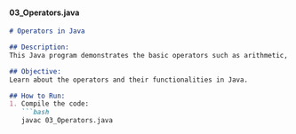 
#### **03_Operators.java**
```markdown
# Operators in Java

## Description:
This Java program demonstrates the basic operators such as arithmetic, relational, and logical operators.

## Objective:
Learn about the operators and their functionalities in Java.

## How to Run:
1. Compile the code:
   ```bash
   javac 03_Operators.java
